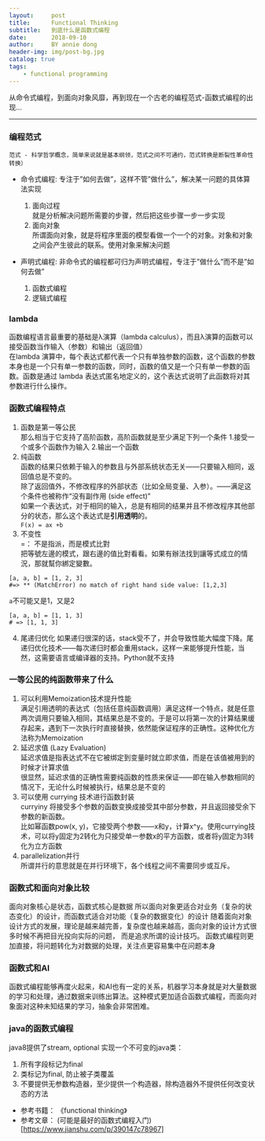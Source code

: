 ```yaml
---
layout:     post
title:      Functional Thinking
subtitle:   到底什么是函数式编程
date:       2018-09-10
author:     BY annie dong
header-img: img/post-bg.jpg
catalog: true
tags:
    - functional programming
---
```

从命令式编程，到面向对象风靡，再到现在一个古老的编程范式-函数式编程的出现...

---

### 编程范式
`范式 - 科学哲学概念，简单来说就是基本纲领，范式之间不可通约，范式转换是断裂性革命性转换）`
- 命令式编程: 专注于”如何去做”，这样不管”做什么”，解决某一问题的具体算法实现  
  1. 面向过程  
  就是分析解决问题所需要的步骤，然后把这些步骤一步一步实现  
  2. 面向对象  
  所谓面向对象，就是将程序里面的模型看做一个一个的对象。对象和对象之间会产生彼此的联系。使用对象来解决问题  
  
- 声明式编程: 非命令式的编程都可归为声明式编程，专注于”做什么”而不是”如何去做”  
  1. 函数式编程  
  2. 逻辑式编程
  
### lambda
  函数编程语言最重要的基础是λ演算（lambda calculus），而且λ演算的函数可以接受函数当作输入（参数）和输出（返回值）  
  在lambda 演算中，每个表达式都代表一个只有单独参数的函数，这个函数的参数本身也是一个只有单一参数的函数，同时，函数的值又是一个只有单一参数的函数。函数是通过 lambda 表达式匿名地定义的，这个表达式说明了此函数将对其参数进行什么操作。

### 函数式编程特点  
 1. 函数是第一等公民  
 那么相当于它支持了高阶函数，高阶函数就是至少满足下列一个条件 1.接受一个或多个函数作为输入 2.输出一个函数  
 2. 纯函数  
 函数的结果只依赖于输入的参数且与外部系统状态无关——只要输入相同，返回值总是不变的。  
 除了返回值外，不修改程序的外部状态（比如全局变量、入参）。——满足这个条件也被称作“没有副作用 (side effect)”  
 如果一个表达式，对于相同的输入，总是有相同的结果并且不修改程序其他部分的状态，那么这个表达式是**引用透明**的。  
 `F(x) = ax +b`  
 3. 不变性  
  =： 不是指派，而是模式比對  
  把等號左邊的模式，跟右邊的值比對看看。如果有辦法找到讓等式成立的情況，那就幫你綁定變數。  
 ```
[a, a, b] = [1, 2, 3]
#=> ** (MatchError) no match of right hand side value: [1,2,3]
```
`a`不可能又是1，又是2
```
[a, a, b] = [1, 1, 3]
# => [1, 1, 3]
```
 4. 尾递归优化
 如果递归很深的话，stack受不了，并会导致性能大幅度下降。尾递归优化技术——每次递归时都会重用stack，这样一来能够提升性能，当然，这需要语言或编译器的支持。Python就不支持

### 一等公民的纯函数带来了什么
  1. 可以利用Memoization技术提升性能  
  满足引用透明的表达式（包括任意纯函数调用）满足这样一个特点，就是任意两次调用只要输入相同，其结果总是不变的。于是可以将第一次的计算结果缓存起来，遇到下一次执行时直接替换，依然能保证程序的正确性。这种优化方法称为Memoization
  2. 延迟求值 (Lazy Evaluation)  
  延迟求值是指表达式不在它被绑定到变量时就立即求值，而是在该值被用到的时候才计算求值  
很显然，延迟求值的正确性需要纯函数的性质来保证——即在输入参数相同的情况下，无论什么时候被执行，结果总是不变的  
  3. 可以使用 currying 技术进行函数封装  
 curryiny 将接受多个参数的函数变换成接受其中部分参数，并且返回接受余下参数的新函数。  
 比如幂函数pow(x, y)，它接受两个参数——x和y，计算x^y。使用currying技术，可以将y固定为2转化为只接受单一参数x的平方函数，或者将y固定为3转化为立方函数  
  4. parallelization并行   
   所谓并行的意思就是在并行环境下，各个线程之间不需要同步或互斥。  

### 函数式和面向对象比较
面向对象核心是状态，函数式核心是数据
所以面向对象更适合对业务（复杂的状态变化）的设计，而函数式适合对功能（复杂的数据变化）的设计
随着面向对象设计方式的发展，理论是越来越完善，复杂度也越来越高，面向对象的设计方式很多时候不再把目光投向实际的问题， 而是追求所谓的设计技巧。 函数式编程则更加直接，将问题转化为对数据的处理，关注点更容易集中在问题本身

### 函数式和AI
函数式编程能够再度火起来，和AI也有一定的关系，机器学习本身就是对大量数据的学习和处理，通过数据来训练出算法。这种模式更加适合函数式编程，而面向对象面对这种未知结果的学习，抽象会非常困难。

### java的函数式编程
java8提供了stream, optional
实现一个不可变的java类：
1. 所有字段标记为final
2. 类标记为final, 防止被子类覆盖
3. 不要提供无参数构造器，至少提供一个构造器，除构造器外不提供任何改变状态的方法


* 参考书籍： 《functional thinking》
* 参考文章： (可能是最好的函数式编程入门)[https://www.jianshu.com/p/390147c78967]

